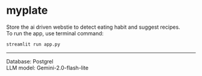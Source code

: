 # myplate
Store the ai driven webstie to detect eating habit and suggest recipes.\
To run the app, use terminal command:
```bash
streamlit run app.py

`````
---
Database: Postgrel\
LLM model: Gemini-2.0-flash-lite 
